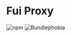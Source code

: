 # Fui Proxy

![npm](https://img.shields.io/npm/v/@chaffity/fui-proxy.svg?style=flat-square)
![Bundlephobia](https://img.shields.io/bundlephobia/min/@chaffity/fui-proxy.svg?style=flat-square)
